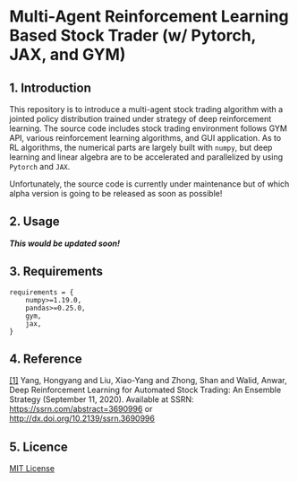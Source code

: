 # Multi-Agent Reinforcement Learning Based Stock Trader (w/ Pytorch, JAX, and GYM)

## 1. Introduction
This repository is to introduce a multi-agent stock trading algorithm with a jointed policy distribution trained under strategy of deep reinforcement learning. The source code includes stock trading environment follows GYM API, various reinforcement learning algorithms, and GUI application. As to RL algorithms, the numerical parts are largely built with `numpy`, but deep learning and linear algebra are to be accelerated and parallelized by using `Pytorch` and `JAX`. 

Unfortunately, the source code is currently under maintenance but of which alpha version is going to be released as soon as possible!


## 2. Usage
***This would be updated soon!***


## 3. Requirements
```
requirements = { 
    numpy>=1.19.0,
    pandas>=0.25.0,
    gym,
    jax,
}
```

## 4. Reference
[[1]](https://damoracapital.com/wp-content/uploads/2021/04/Deep-reinforcement-learning-for-Automated-Stock-trading-Ensemble-Strategy-ID3690996.pdf) Yang, Hongyang and Liu, Xiao-Yang and Zhong, Shan and Walid, Anwar, Deep Reinforcement Learning for Automated Stock Trading: An Ensemble Strategy (September 11, 2020). Available at SSRN: https://ssrn.com/abstract=3690996 or http://dx.doi.org/10.2139/ssrn.3690996


## 5. Licence
[MIT License](./LICENSE)
